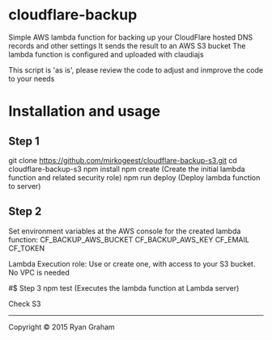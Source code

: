 # cloudflare-backup

Simple AWS lambda function for backing up your CloudFlare hosted DNS records and other settings
It sends the result to an AWS S3 bucket
The lambda function is configured and uploaded with claudiajs

This script is 'as is', please review the code to adjust and inmprove the code to your needs

# Installation and usage

## Step 1
git clone https://github.com/mirkogeest/cloudflare-backup-s3.git
cd cloudflare-backup-s3
npm install
npm create (Create the initial lambda function and related security role)
npm run deploy (Deploy lambda function to server)

## Step 2
Set environment variables at the AWS console for the created lambda function: 
CF_BACKUP_AWS_BUCKET <AWS S3 Bucket>
CF_BACKUP_AWS_KEY <AWS S3 Key>
CF_EMAIL <CloudFlare account email>
CF_TOKEN <CloudFlare account token>

Lambda Execution role: Use or create one, with access to your S3 bucket.
No VPC is needed

#$ Step 3
npm test (Executes the lambda function at Lambda server)

Check S3 

---
Copyright &copy; 2015 Ryan Graham
